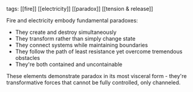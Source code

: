 tags: [[fire]] [[electricity]] [[paradox]] [[tension & release]] 

Fire and electricity embody fundamental paradoxes:

- They create and destroy simultaneously
- They transform rather than simply change state
- They connect systems while maintaining boundaries
- They follow the path of least resistance yet overcome tremendous obstacles
- They're both contained and uncontainable

These elements demonstrate paradox in its most visceral form - they're transformative forces that cannot be fully controlled, only channeled.
